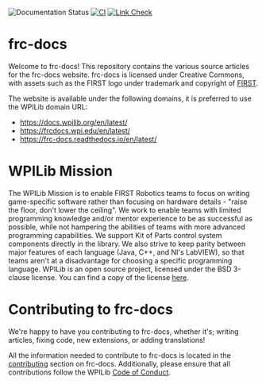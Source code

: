 ![Documentation Status](https://readthedocs.org/projects/frc-docs/badge/?version=latest)
[![CI](https://github.com/sciencewhiz/frc-docs/actions/workflows/CI.yml/badge.svg?branch=main)](https://github.com/sciencewhiz/frc-docs/actions/workflows/CI.yml?query=branch:main)
[![Link Check](https://github.com/wpilibsuite/frc-docs/actions/workflows/link-check.yml/badge.svg)](https://github.com/wpilibsuite/frc-docs/actions/workflows/link-check.yml)

# frc-docs
Welcome to frc-docs! This repository contains the various source articles for the frc-docs website. frc-docs is licensed under Creative Commons, with assets such as the FIRST logo under trademark and copyright of [FIRST](https://www.firstinspires.org/).

The website is available under the following domains, it is preferred to use the WPILib domain URL:
- https://docs.wpilib.org/en/latest/
- https://frcdocs.wpi.edu/en/latest/
- https://frc-docs.readthedocs.io/en/latest/

# WPILib Mission
The WPILib Mission is to enable FIRST Robotics teams to focus on writing game-specific software rather than focusing on hardware details - "raise the floor, don't lower the ceiling". We work to enable teams with limited programming knowledge and/or mentor experience to be as successful as possible, while not hampering the abilities of teams with more advanced programming capabilities. We support Kit of Parts control system components directly in the library. We also strive to keep parity between major features of each language (Java, C++, and NI's LabVIEW), so that teams aren't at a disadvantage for choosing a specific programming language. WPILib is an open source project, licensed under the BSD 3-clause license. You can find a copy of the license [here](https://github.com/wpilibsuite/allwpilib/blob/main/LICENSE.md).

# Contributing to frc-docs

We're happy to have you contributing to frc-docs, whether it's; writing articles, fixing code, new extensions, or adding translations!

All the information needed to contribute to frc-docs is located in the [contributing](https://docs.wpilib.org/en/latest/docs/contributing/frc-docs/index.html) section on frc-docs. Additionally, please ensure that all contributions follow the WPILib [Code of Conduct](https://github.com/wpilibsuite/allwpilib/blob/main/CODE_OF_CONDUCT.md).
